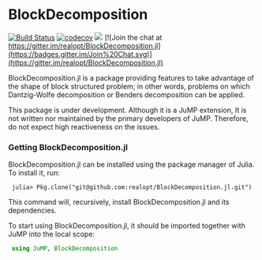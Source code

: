 # BlockDecomposition

[![Build Status](https://travis-ci.org/realopt/BlockDecomposition.jl.svg?branch=master)](https://travis-ci.org/realopt/BlockDecomposition.jl)
[![codecov](https://codecov.io/gh/realopt/BlockDecomposition.jl/branch/master/graph/badge.svg)](https://codecov.io/gh/realopt/BlockDecomposition.jl)
[![](https://img.shields.io/badge/docs-latest-blue.svg)](https://realopt.github.io/BlockDecomposition.jl/latest/)
[![Join the chat at https://gitter.im/realopt/BlockDecomposition.jl](https://badges.gitter.im/Join%20Chat.svg)](https://gitter.im/realopt/BlockDecomposition.jl)


BlockDecomposition.jl is a package providing features to take advantage of the shape of block structured problem; in other words, problems on which Dantzig-Wolfe decomposition or Benders decomposition can be applied.


This package is under development. Although it is a JuMP extension, It is not written nor maintained by the primary developers of JuMP. Therefore, do not expect high reactiveness on the issues.

### Getting BlockDecomposition.jl
BlockDecomposition.jl can be installed using the package manager of Julia. To install it, run:

```
 julia> Pkg.clone("git@github.com:realopt/BlockDecomposition.jl.git")
```

This command will, recursively, install BlockDecomposition.jl and its dependencies.

To start using BlockDecomposition.jl, it should be imported together with JuMP into the local scope:

```julia
 using JuMP, BlockDecomposition
 ```
